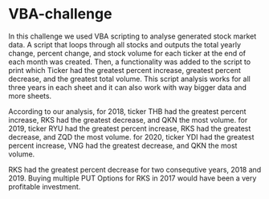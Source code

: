 # VBA-challenge
In this challenge we used VBA scripting to analyse generated stock market data.
A script that loops through all stocks and outputs the total yearly change, percent change, and stock volume for each ticker at the end of each month was created.
Then, a functionality was added to the script to print which Ticker had the greatest percent increase, greatest percent decrease, and the greatest total volume.
This script analysis works for all three years in each sheet and it can also work with way bigger data and more sheets.

According to our analysis,
for 2018, ticker THB had the greatest percent increase, RKS had the greatest decrease, and QKN the most volume.
for 2019, ticker RYU had the greatest percent increase, RKS had the greatest decrease, and ZQD the most volume.
for 2020, ticker YDI had the greatest percent increase, VNG had the greatest decrease, and QKN the most volume.

RKS had the greatest percent decrease for two consequtive years, 2018 and 2019.
Buying multiple PUT Options for RKS in 2017 would have been a very profitable investment.

       
